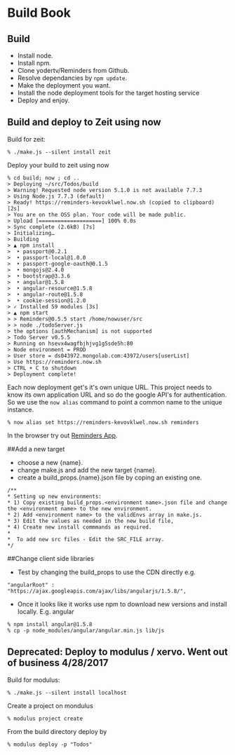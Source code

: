 Build Book
==========

## Build
- Install node.
- Install npm.
- Clone yodertv/Reminders from Github.
- Resolve dependancies by ```npm update```.
- Make the deployment you want.
- Install the node deployment tools for the target hosting service
- Deploy and enjoy.

## Build and deploy to Zeit using now

Build for zeit:
```
% ./make.js --silent install zeit
```

Deploy your build to zeit using now
```
% cd build; now ; cd ..
> Deploying ~/src/Todos/build
> Warning! Requested node version 5.1.0 is not available 7.7.3
> Using Node.js 7.7.3 (default)
> Ready! https://reminders-kevovklwel.now.sh (copied to clipboard) [2s]
> You are on the OSS plan. Your code will be made public.
> Upload [====================] 100% 0.0s
> Sync complete (2.6kB) [7s] 
> Initializing…
> Building
> ▲ npm install
>  ‣ passport@0.2.1
>  ‣ passport-local@1.0.0
>  ‣ passport-google-oauth@0.1.5
>  ‣ mongojs@2.4.0
>  ‣ bootstrap@3.3.6
>  ‣ angular@1.5.8
>  ‣ angular-resource@1.5.8
>  ‣ angular-route@1.5.8
>  ‣ cookie-session@1.2.0
> ✓ Installed 59 modules [3s]
> ▲ npm start
> > Reminders@0.5.5 start /home/nowuser/src
> > node ./todoServer.js
> the options [authMechanism] is not supported
> Todo Server v0.5.5
> Running on hsevx4wagfbjhjvg1g5sde5h:80
> Node environment = PROD
> User store = ds043972.mongolab.com:43972/users[userList]
> Use https://reminders.now.sh
> CTRL + C to shutdown
> Deployment complete!
```

Each now deployment get's it's own unique URL. This project needs to know its own application URL and so do the google API's for authentication. So we use the ```now alias``` command to point a common name to the unique instance.
```
% now alias set https://reminders-kevovklwel.now.sh reminders
```

In the browser try out [Reminders App](https://reminders.now.sh).

##Add a new target
- choose a new {name}.
- change make.js and add the new target {name}.
- create a build_props.{name}.json file by coping an existing one.


```
/**
* Setting up new environments:
* 1) Copy existing build_props.<environment name>.json file and change the <environment name> to the new environment.
* 2) Add <environment name> to the validEnvs array in make.js.
* 3) Edit the values as needed in the new build file,
* 4) Create new install commmands as required.
*
*  To add new src files - Edit the SRC_FILE array.
*/
```

##Change client side libraries
- Test by changing the build_props to use the CDN directly e.g.

```
"angularRoot" : "https://ajax.googleapis.com/ajax/libs/angularjs/1.5.8/",
```

- Once it looks like it works use npm to download new versions and install locally. E.g. angular

```
% npm install angular@1.5.8
% cp -p node_modules/angular/angular.min.js lib/js
```

## Deprecated: Deploy to modulus / xervo. Went out of business 4/28/2017

Build for modulus:
```
% ./make.js --silent install localhost
```	

Create a project on mondulus
```
% modulus project create
```

From the build directory deploy by
```
% modulus deploy -p "Todos"
```
